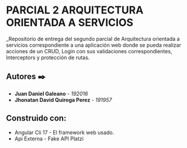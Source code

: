 # PARCIAL 2 ARQUITECTURA ORIENTADA A SERVICIOS

_Repositorio de entrega del segundo parcial de Arquitectura orientada a servicios correspondiente a una aplicación web donde se pueda realizar acciones de un CRUD, Login con sus validaciones correspondientes, Interceptors y protección de rutas.

## Autores ✒️

- **Juan Daniel Galeano** - _192016_
- **Jhonatan David Quiroga Perez** - _191957_

## Construido con:

- Angular Cli 17 - El framework web usado.
- Api Externa - Fake API Platzi

